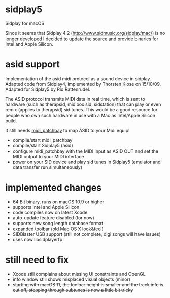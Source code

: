 # sidplay5
Sidplay for macOS

Since it seems that Sidplay 4.2 (http://www.sidmusic.org/sidplay/mac/) is no longer developed I decided to update the source and provide binaries for Intel and Apple Silicon. 

# asid support
Implementation of the asid midi protocol as a sound device in sidplay.
Adapted code from Sidplay4, implemented by Thorsten Klose on 15/10/09.
Adapted for Sidplay5 by Rio Rattenrudel.

The ASID protocol transmits MIDI data in real time, which is sent to hardware (such as therapsid, midibox sid, sidstation) that can play or even remix (applies to therapsid) sid tunes. This would be a good resource for people who own such hardware in use with a Mac as Intel/Apple Silicon build. 

It still needs [midi_patchbay](https://github.com/rio-rattenrudel/midi_patchbay/tree/master) to map ASID to your Midi equip!

* compile/start midi_patchbay
* compile/start Sidplay5 (asid)
* configure midi_patchbay with the MIDI input as ASID OUT and set the MIDI output to your MIDI interface
* power on your SID device and play sid tunes in Sidplay5 (emulator and data transfer run simultaneously)

# implemented changes
* 64 Bit binary, runs on macOS 10.9 or higher
* supports Intel and Apple Silicon
* code compiles now on latest Xcode
* auto-update feature disabled (for now)
* supports new song length database format
* expanded toolbar (old Mac OS X look&feel)
* SIDBlaster USB support (still not complete, digi songs will have issues)
* uses now libsidplayerfp

# still need to fix
* Xcode still complains about missing UI constraints and OpenGL
* info window still shows misplaced visual objects (minor)
* ~~starting with macOS 11, the toolbar height is smaller and the track info is cut off, stepping through subtunes is now a little bit tricky~~

